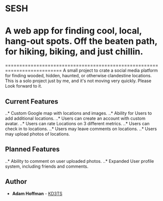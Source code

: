 # SESH
# A web app for finding cool, local, hang-out spots. Off the beaten path, for hiking, biking, and just chillin.
==========================================================================
A small project to crate a social media platform for finding wooded, hidden, haunted, or otherwise clandestine locations.
This is a solo project just by me, and it's not moving very quickly. Please Look forward to it.
## Current Features
..* Custom Google map with locations and images.
..* Ability for Users to add additional locations.
..* Users can create an account with custom avatar.
..* Users can rate Locations on 3 different metrics.
..* Users can check in to locations.
..* Users may leave comments on locations.
..* Users may upload photos of locations.

## Planned Features
..* Ability to comment on user uploaded photos.
..* Expanded User profile system, including friends and comments.

## Author
* **Adam Hoffman** - [KD3TS](http://www.kd3ts.com)  